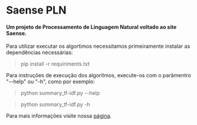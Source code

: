 ﻿
# Saense PLN

#### Um projeto de Processamento de Linguagem Natural voltado ao site Saense. 

Para utilizar executar os algortimos necessitamos primeiramente instalar as dependências necessárias:
> pip install -r requiriments.txt

Para instruções de execução dos algoritmos, execute-os com o parâmentro "--help" ou "-h", como por exemplo:  

> python summary_tf-idf.py --help

> python summary_tf-idf.py -h

Para mais informações visite nossa [página](https://0xdferraz.github.io/Saense-PLN/).
